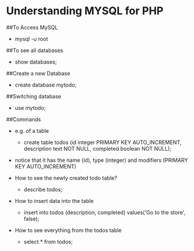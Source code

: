 # Understanding MYSQL for PHP
##To Access MySQL 
* mysql -u root

##To see all databases
* show databases;

##Create a new Database
* create database mytodo;

##Switching database
* use mytodo;

##Commands
* e.g. of a table
	* create table todos (id integer PRIMARY KEY AUTO_INCREMENT, description text NOT NULL, completed boolean NOT NULL);
* notice that it has the name (id), type (integer) and modifiers (PRIMARY KEY AUTO_INCREMENT)

* How to see the newly created todo table?
	* describe todos;

* How to insert data into the table
	* insert into todos (description, completed) values('Go to the store', false);

* How to see everything from the todos table
	* select * from todos;